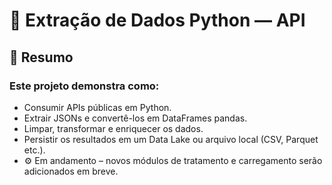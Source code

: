 # 🚀 Extração de Dados Python — API
## 📖 Resumo
### Este projeto demonstra como:
-  Consumir APIs públicas em Python.
-  Extrair JSONs e convertê-los em DataFrames pandas.
-  Limpar, transformar e enriquecer os dados.
-  Persistir os resultados em um Data Lake ou arquivo local (CSV, Parquet etc.).
-  ⚙️ Em andamento – novos módulos de tratamento e carregamento serão adicionados em breve.